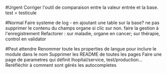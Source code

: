 #Urgent
Corriger l'outil de comparaison entre la valeur entrée et la base. test = testicule



#Normal
Faire systeme de log - en ajoutant une table sur la base?
ne pas supprimer le contenu du champs organe si clic sur non. faire la gestion à l'enregistrement
Refactorer : sur maladie, organe en cancer; sur thérapie, control en validator



#Peut attendre
Renommer toute les properties de langue pour inclure le module dans le nom 
Supprimer les README de toutes les pages
Faire une page de parametres qui définit lhopital/service, test/production...
Reréfléchir à   comment sont gérés les autocompletes






